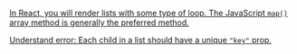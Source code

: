 [In React, you will render lists with some type of loop. The JavaScript `map()` array method is generally the preferred method.](https://youtu.be/M9O5AjEFzKw?si=kMLDkWUEp-pa-Toy&t=2977)

[Understand error: Each child in a list should have a unique `"key"` prop.](https://youtu.be/M9O5Aj`EFzKw?si=qJVaOkLAQuEsArMl&t=3147)